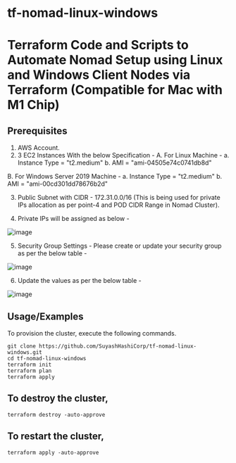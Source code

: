 # tf-nomad-linux-windows

# Terraform Code and Scripts to Automate Nomad Setup using Linux and Windows Client Nodes via Terraform (Compatible for Mac with M1 Chip)

## Prerequisites

1. AWS Account.
2. 3 EC2 Instances With the below Specification - 
 A. For Linux Machine - 
   a. Instance Type = "t2.medium"
   b. AMI = "ami-04505e74c0741db8d"

 B. For Windows Server 2019 Machine -
   a. Instance Type = "t2.medium"
   b. AMI = "ami-00cd301dd78676b2d"

3. Public Subnet with CIDR - 172.31.0.0/16 (This is being used for private IPs allocation as per point-4 and POD CIDR Range in Nomad Cluster).

4. Private IPs will be assigned as below - 

![image](https://github.com/SuyashHashiCorp/tf-nomad-linux-windows/assets/92308220/ea6bf6b5-f48b-4fdd-8f2b-ecf18cb88e5e)


5. Security Group Settings - Please create or update your security group as per the below table -

![image](https://github.com/SuyashHashiCorp/tf-nomad-linux-windows/assets/92308220/5ae8ded9-c75c-4431-8724-1277da26a076)


6. Update the values as per the below table -

![image](https://github.com/SuyashHashiCorp/tf-nomad-linux-windows/assets/92308220/3b79ef0d-e464-4858-b2ab-2b1ab66e2bed)


## Usage/Examples

To provision the cluster, execute the following commands.

```shell
git clone https://github.com/SuyashHashiCorp/tf-nomad-linux-windows.git
cd tf-nomad-linux-windows
terraform init
terraform plan
terraform apply
```

## To destroy the cluster, 

```shell
terraform destroy -auto-approve
```

## To restart the cluster,

```shell
terraform apply -auto-approve
```
